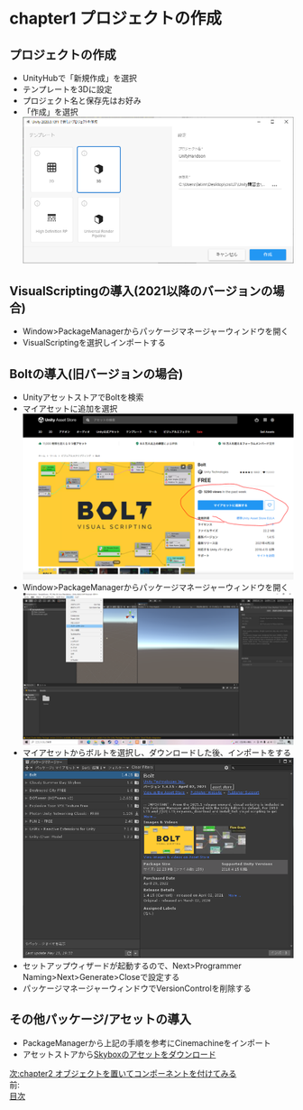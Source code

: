# chapter1 プロジェクトの作成
## プロジェクトの作成  
- UnityHubで「新規作成」を選択
- テンプレートを3Dに設定
- プロジェクト名と保存先はお好み
- 「作成」を選択
![プロジェクトの設定例](https://github.com/Naja-Naja/Unity_Handson/blob/main/Handson/projectsetting.png)

## VisualScriptingの導入(2021以降のバージョンの場合)
- Window>PackageManagerからパッケージマネージャーウィンドウを開く
- VisualScriptingを選択しインポートする


##  Boltの導入(旧バージョンの場合)
- UnityアセットストアでBoltを検索
- マイアセットに追加を選択
![マイアセットに追加](https://github.com/Naja-Naja/Unity_Handson/blob/main/Handson/addbolt.png)
- Window>PackageManagerからパッケージマネージャーウィンドウを開く
![マイアセットに追加](https://github.com/Naja-Naja/Unity_Handson/blob/main/Handson/2022-05-15%20(2).png)
- マイアセットからボルトを選択し、ダウンロードした後、インポートをする　　
![マイアセットに追加](https://github.com/Naja-Naja/Unity_Handson/blob/main/Handson/2022-05-15%20(3).png)
- セットアップウィザードが起動するので、Next>Programmer Naming>Next>Generate>Closeで設定する
- パッケージマネージャーウィンドウでVersionControlを削除する

## その他パッケージ/アセットの導入
- PackageManagerから上記の手順を参考にCinemachineをインポート
- アセットストアから[Skyboxのアセットをダウンロード](https://assetstore.unity.com/packages/2d/textures-materials/sky/cloudy-summer-day-skybox-1079)  


[次:chapter2 オブジェクトを置いてコンポーネントを付けてみる](https://github.com/Naja-Naja/Unity_Handson/blob/main/Handson/chapter2.md)  
前:  
[目次](https://github.com/Naja-Naja/Unity_Handson)  
